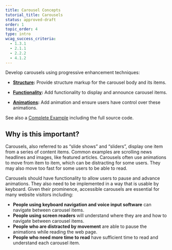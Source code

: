 ```yaml
---
title: Carousel Concepts
tutorial_title: Carousels
status: approved-draft
order: 1
topic_order: 4
type: intro
wcag_success_criteria:
  - 1.3.1
  - 2.1.1
  - 2.2.2
  - 4.1.2
---
```


Develop carousels using progressive enhancement techniques:

- **[Structure](structure.html):** Provide structure markup for the carousel body and its items.

- **[Functionality](functionality.html):** Add functionality to display and announce carousel items.

- **[Animations](animations.html):** Add animation and ensure users have control over these animations.

See also a [Complete Example](full-code.html) including the full source code.

## Why is this important?

Carousels, also referred to as “slide shows” and “sliders”, display one item from a series of content items. Common examples are scrolling news headlines and images, like featured articles. Carousels often use animations to move from item to item, which can be distracting for some users. They may also move too fast for some users to be able to read.

Carousels should have functionality to allow users to pause and advance animations. They also need to be implemented in a way that is usable by keyboard. Given their prominence, accessible carousels are essential for many website visitors including:

- **People using keyboard navigation and voice input software** can navigate between carousel items.
- **People using screen readers** will understand where they are and how to navigate between carousel items.
- **People who are distracted by movement** are able to pause the animations while reading the web page.
- **People who need more time to read** have sufficient time to read and understand each carousel item.
